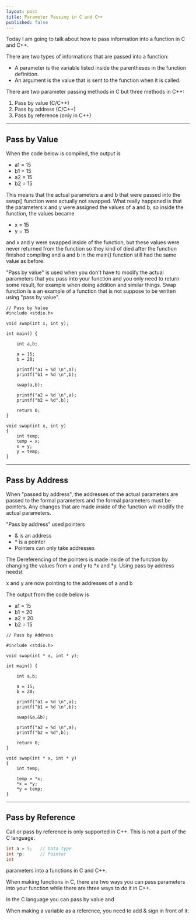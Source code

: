 ```yaml
---
layout: post
title: Parameter Passing in C and C++
published: false
---
```


Today I am going to talk about how to pass information into a function in C and C++.

There are two types of informations that are passed into a function:
* A parameter is the variable listed inside the parentheses in the function definition.
* An argument is the value that is sent to the function when it is called.

There are two parameter passing methods in C but three methods in C++:
1. Pass by value (C/C++)
2. Pass by address (C/C++)
3. Pass by reference (only in C++)

---

## Pass by Value
When the code below is compiled, the output is

* a1 = 15
* b1 = 15
* a2 = 15
* b2 = 15

This means that the actual parameters a and b that were passed into the swap() function were actually not swapped. 
What really happened is that the parameters x and y were assigned the values of a and b, so inside the function, the values became

* x = 15
* y = 15

and x and y were swapped inside of the function, but these values were never returned from the function so they kind of died after the function finished compiling and a and b in the main() function still had the same value as before.

"Pass by value" is used when you don't have to modify the actual parameters that you pass into your function and you only need to return some result, for example when doing addition and similar things. Swap function is a an example of a function that is not suppose to be written using "pass by value". 
    
```{C++}
// Pass by Value
#include <stdio.h>

void swap(int x, int y);

int main() {
    
    int a,b;

    a = 15;
    b = 20;

    printf("a1 = %d \n",a);
    printf("b1 = %d \n",b);

    swap(a,b);

    printf("a2 = %d \n",a);
    printf("b2 = %d",b);

    return 0;
}

void swap(int x, int y)
{
    int temp;
    temp = x;
    x = y;
    y = temp;
}
```



---

## Pass by Address

When "passed by address", the addresses of the actual parameters are passed to the formal parameters and the formal parameters must be pointers.
Any changes that are made inside of the function will modify the actual parameters.

"Pass by address" used pointers

* & is an address
* \* is a pointer
* Pointers can only take addresses

The Dereferencing of the pointers is made inside of the function by changing the values from x and y to \*x and \*y. 
Using pass by address needst

x and y are now pointing to the addresses of a and b

The output from the code below is
* a1 = 15
* b1 = 20
* a2 = 20
* b2 = 15

```{C++}
// Pass by Address

#include <stdio.h>

void swap(int * x, int * y);

int main() {
    
    int a,b;

    a = 15;
    b = 20;

    printf("a1 = %d \n",a);
    printf("b1 = %d \n",b);

    swap(&a,&b);

    printf("a2 = %d \n",a);
    printf("b2 = %d",b);

    return 0;
}

void swap(int * x, int * y)
{
    int temp;

    temp = *x;
    *x = *y;
    *y = temp;
}
```

---

## Pass by Reference

Call or pass by reference is only supported in C++. This is not a part of the C language.


```C
int a = 5;   // Data type
int *p;      // Pointer
int 
```

parameters into a functions in C and C++.

When making functions in C, there are two ways you can pass parameters into your function while there are three ways to do it in C++.

In the C language you can pass by value and 

When making a variable as a reference, you need to add & sign in front of it:

